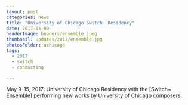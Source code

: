 ```yaml
---
layout: post
categories: news
title: "University of Chicago Switch~ Residency"
date: 2017-05-09
headerImage: headers/ensemble.jpeg
thumbnail: updates/2017/ensemble.jpg
photosFolder: uchicago
tags:
  - 2017
  - switch
  - conducting

---
```


May 9-15, 2017: University of Chicago Residency with the [Switch~ Ensemble] performing new works by University of Chicago composers.
